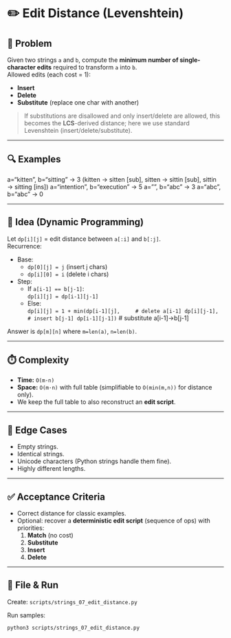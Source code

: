 # ✏️ Edit Distance (Levenshtein)

## 📌 Problem
Given two strings `a` and `b`, compute the **minimum number of single-character edits** required to transform `a` into `b`.  
Allowed edits (each cost = 1):
- **Insert**
- **Delete**
- **Substitute** (replace one char with another)

> If substitutions are disallowed and only insert/delete are allowed, this becomes the **LCS**-derived distance; here we use standard Levenshtein (insert/delete/substitute).

---

## 🔍 Examples
a=“kitten”, b=“sitting”  → 3   (kitten → sitten [sub], sitten → sittin [sub], sittin → sitting [ins])
a=“intention”, b=“execution” → 5
a=””, b=“abc” → 3
a=“abc”, b=“abc” → 0

---

## 🧠 Idea (Dynamic Programming)

Let `dp[i][j]` = edit distance between `a[:i]` and `b[:j]`.  
Recurrence:
- Base:
  - `dp[0][j] = j`  (insert j chars)
  - `dp[i][0] = i`  (delete i chars)
- Step:
  - If `a[i-1] == b[j-1]`:  
    `dp[i][j] = dp[i-1][j-1]`
  - Else:  
    `dp[i][j] = 1 + min(dp[i-1][j],     # delete a[i-1]
                         dp[i][j-1],     # insert b[j-1]
                         dp[i-1][j-1])`  # substitute a[i-1]→b[j-1]

Answer is `dp[m][n]` where `m=len(a)`, `n=len(b)`.

---

## ⏱️ Complexity
- **Time:** `O(m·n)`
- **Space:** `O(m·n)` with full table (simplifiable to `O(min(m,n))` for distance only).
- We keep the full table to also reconstruct an **edit script**.

---

## 🧪 Edge Cases
- Empty strings.
- Identical strings.
- Unicode characters (Python strings handle them fine).
- Highly different lengths.

---

## ✅ Acceptance Criteria
- Correct distance for classic examples.
- Optional: recover a **deterministic edit script** (sequence of ops) with priorities:
  1. **Match** (no cost)
  2. **Substitute**
  3. **Insert**
  4. **Delete**

---

## 📂 File & Run
Create: `scripts/strings_07_edit_distance.py`

Run samples:
```bash
python3 scripts/strings_07_edit_distance.py